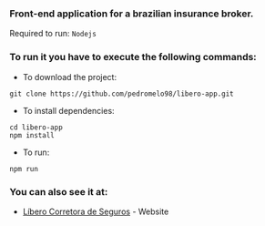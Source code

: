 ### Front-end application for a brazilian insurance broker.

Required to run: `Nodejs`

### To run it you have to execute the following commands:
* To download the project:
```
git clone https://github.com/pedromelo98/libero-app.git
```
* To install dependencies:
```
cd libero-app
npm install
```
* To run:
```
npm run
```

### You can also see it at:
* [Líbero Corretora de Seguros](http://liberocorretora.com.br) - Website
